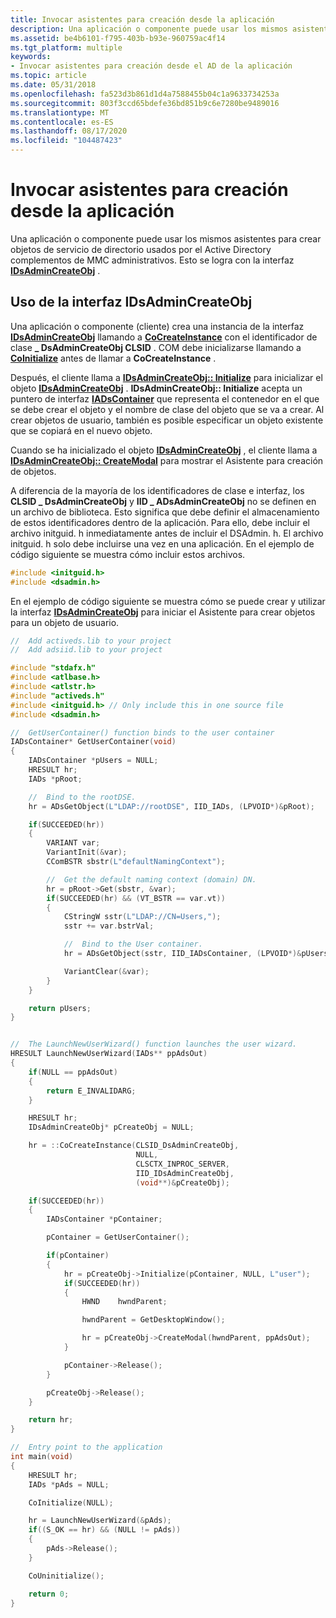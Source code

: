 ```yaml
---
title: Invocar asistentes para creación desde la aplicación
description: Una aplicación o componente puede usar los mismos asistentes para crear objetos de servicio de directorio usados por el Active Directory complementos de MMC administrativos. Esto se logra con la interfaz IDsAdminCreateObj.
ms.assetid: be4b6101-f795-403b-b93e-960759ac4f14
ms.tgt_platform: multiple
keywords:
- Invocar asistentes para creación desde el AD de la aplicación
ms.topic: article
ms.date: 05/31/2018
ms.openlocfilehash: fa523d3b861d1d4a7588455b04c1a9633734253a
ms.sourcegitcommit: 803f3ccd65bdefe36bd851b9c6e7280be9489016
ms.translationtype: MT
ms.contentlocale: es-ES
ms.lasthandoff: 08/17/2020
ms.locfileid: "104487423"
---
```

# <a name="invoking-creation-wizards-from-your-application"></a>Invocar asistentes para creación desde la aplicación

Una aplicación o componente puede usar los mismos asistentes para crear objetos de servicio de directorio usados por el Active Directory complementos de MMC administrativos. Esto se logra con la interfaz [**IDsAdminCreateObj**](/windows/desktop/api/DSAdmin/nn-dsadmin-idsadmincreateobj) .

## <a name="using-the-idsadmincreateobj-interface"></a>Uso de la interfaz IDsAdminCreateObj

Una aplicación o componente (cliente) crea una instancia de la interfaz [**IDsAdminCreateObj**](/windows/desktop/api/DSAdmin/nn-dsadmin-idsadmincreateobj) llamando a [**CoCreateInstance**](/windows/win32/api/combaseapi/nf-combaseapi-cocreateinstance) con el identificador de clase **\_ DsAdminCreateObj CLSID** . COM debe inicializarse llamando a [**CoInitialize**](/windows/win32/api/objbase/nf-objbase-coinitialize) antes de llamar a **CoCreateInstance** .

Después, el cliente llama a [**IDsAdminCreateObj:: Initialize**](/windows/desktop/api/DSAdmin/nf-dsadmin-idsadmincreateobj-initialize) para inicializar el objeto [**IDsAdminCreateObj**](/windows/desktop/api/DSAdmin/nn-dsadmin-idsadmincreateobj) . **IDsAdminCreateObj:: Initialize** acepta un puntero de interfaz [**IADsContainer**](/windows/desktop/api/iads/nn-iads-iadscontainer) que representa el contenedor en el que se debe crear el objeto y el nombre de clase del objeto que se va a crear. Al crear objetos de usuario, también es posible especificar un objeto existente que se copiará en el nuevo objeto.

Cuando se ha inicializado el objeto [**IDsAdminCreateObj**](/windows/desktop/api/DSAdmin/nn-dsadmin-idsadmincreateobj) , el cliente llama a [**IDsAdminCreateObj:: CreateModal**](/windows/desktop/api/DSAdmin/nf-dsadmin-idsadmincreateobj-createmodal) para mostrar el Asistente para creación de objetos.

A diferencia de la mayoría de los identificadores de clase e interfaz, los **CLSID \_ DsAdminCreateObj** y **IID \_ ADsAdminCreateObj** no se definen en un archivo de biblioteca. Esto significa que debe definir el almacenamiento de estos identificadores dentro de la aplicación. Para ello, debe incluir el archivo initguid. h inmediatamente antes de incluir el DSAdmin. h. El archivo initguid. h solo debe incluirse una vez en una aplicación. En el ejemplo de código siguiente se muestra cómo incluir estos archivos.


```C++
#include <initguid.h>
#include <dsadmin.h>
```



En el ejemplo de código siguiente se muestra cómo se puede crear y utilizar la interfaz [**IDsAdminCreateObj**](/windows/desktop/api/DSAdmin/nn-dsadmin-idsadmincreateobj) para iniciar el Asistente para crear objetos para un objeto de usuario.


```C++
//  Add activeds.lib to your project
//  Add adsiid.lib to your project

#include "stdafx.h"
#include <atlbase.h>
#include <atlstr.h>
#include "activeds.h"
#include <initguid.h> // Only include this in one source file
#include <dsadmin.h>

//  GetUserContainer() function binds to the user container
IADsContainer* GetUserContainer(void)
{
    IADsContainer *pUsers = NULL;
    HRESULT hr;
    IADs *pRoot;

    //  Bind to the rootDSE.
    hr = ADsGetObject(L"LDAP://rootDSE", IID_IADs, (LPVOID*)&pRoot);

    if(SUCCEEDED(hr))
    {
        VARIANT var;
        VariantInit(&var);
        CComBSTR sbstr(L"defaultNamingContext");

        //  Get the default naming context (domain) DN.
        hr = pRoot->Get(sbstr, &var);
        if(SUCCEEDED(hr) && (VT_BSTR == var.vt))
        {
            CStringW sstr(L"LDAP://CN=Users,");
            sstr += var.bstrVal;

            //  Bind to the User container.
            hr = ADsGetObject(sstr, IID_IADsContainer, (LPVOID*)&pUsers);

            VariantClear(&var);
        }
    }

    return pUsers;
}


//  The LaunchNewUserWizard() function launches the user wizard.
HRESULT LaunchNewUserWizard(IADs** ppAdsOut)
{
    if(NULL == ppAdsOut)
    {
        return E_INVALIDARG;
    }

    HRESULT hr;
    IDsAdminCreateObj* pCreateObj = NULL;

    hr = ::CoCreateInstance(CLSID_DsAdminCreateObj,
                            NULL, 
                            CLSCTX_INPROC_SERVER,
                            IID_IDsAdminCreateObj,
                            (void**)&pCreateObj);

    if(SUCCEEDED(hr))
    {
        IADsContainer *pContainer;

        pContainer = GetUserContainer();

        if(pContainer)
        {
            hr = pCreateObj->Initialize(pContainer, NULL, L"user");
            if(SUCCEEDED(hr))
            {
                HWND    hwndParent;

                hwndParent = GetDesktopWindow();

                hr = pCreateObj->CreateModal(hwndParent, ppAdsOut);
            }

            pContainer->Release();
        }

        pCreateObj->Release();
    }

    return hr;    
}

//  Entry point to the application
int main(void)
{
    HRESULT hr;
    IADs *pAds = NULL;

    CoInitialize(NULL);

    hr = LaunchNewUserWizard(&pAds);
    if((S_OK == hr) && (NULL != pAds))
    {
        pAds->Release();
    }

    CoUninitialize();

    return 0;
}
```



 

 